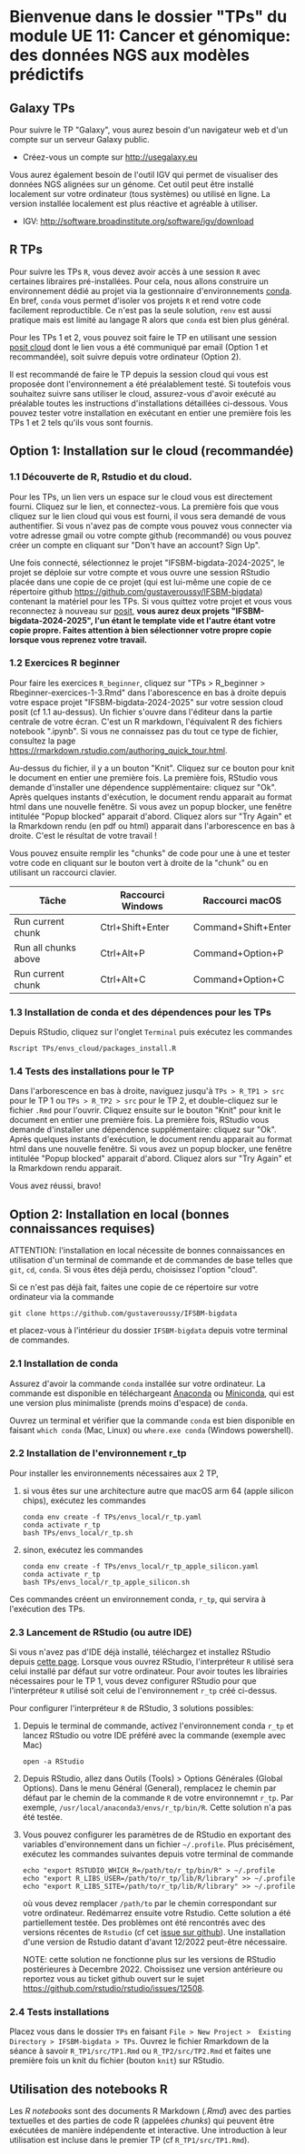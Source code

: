 # Bienvenue dans le dossier "TPs" du module UE 11: Cancer et génomique: des données NGS aux modèles prédictifs

## Galaxy TPs

Pour suivre le TP "Galaxy", vous aurez besoin d'un navigateur web et d'un compte sur un serveur Galaxy public.
- Créez-vous un compte sur <http://usegalaxy.eu>

Vous aurez également besoin de l'outil IGV qui permet de visualiser des données NGS alignées sur un génome. Cet outil
peut être installé localement sur votre ordinateur (tous systèmes) ou utilisé en ligne. La version installée localement
est plus réactive et agréable à utiliser.
- IGV: <http://software.broadinstitute.org/software/igv/download>


## R TPs

Pour suivre les TPs `R`, vous devez avoir accès à une session `R` avec certaines libraires pré-installées. Pour cela, nous
allons construire un environnement dédié au projet via la gestionnaire d'environnements
[conda](https://docs.conda.io/en/latest/). En bref, `conda` vous permet d'isoler vos projets `R` et rend votre code
facilement reproductible. Ce n'est pas la seule solution, `renv` est aussi pratique mais est limité au langage R alors
que `conda` est bien plus général.

Pour les TPs 1 et 2, vous pouvez soit faire le TP en utilisant une session [posit cloud](https://posit.cloud) dont le
lien vous a été communiqué par email (Option 1 et recommandée), soit suivre depuis votre ordinateur (Option 2).

Il est recommandé de faire le TP depuis la session cloud qui vous est proposée dont l'environnement a été préalablement
testé. Si toutefois vous souhaitez suivre sans utiliser le cloud, assurez-vous d'avoir exécuté au préalable toutes les
instructions d'installations détaillées ci-dessous. Vous pouvez tester votre installation en exécutant en entier une
première fois les TPs 1 et 2 tels qu'ils vous sont fournis.

## Option 1: Installation sur le cloud (recommandée)

### 1.1 Découverte de R, Rstudio et du cloud.

Pour les TPs, un lien vers un espace sur le cloud vous est directement fourni. Cliquez sur le lien, et connectez-vous.
La première fois que vous cliquez sur le lien cloud qui vous est fourni, il vous sera demandé de vous authentifier. Si
vous n'avez pas de compte vous pouvez vous connecter via votre adresse gmail ou votre compte github (recommandé) ou vous
pouvez créer un compte en cliquant sur "Don't have an account? Sign Up".

Une fois connecté, sélectionnez le projet "IFSBM-bigdata-2024-2025", le projet se déploie sur votre compte et vous ouvre
une session RStudio placée dans une copie de ce projet (qui est lui-même une copie de ce répertoire github
<https://github.com/gustaveroussy/IFSBM-bigdata>) contenant la matériel pour les TPs. Si vous quittez votre projet et
vous vous reconnectez à nouveau sur [posit](https://posit.cloud/), **vous aurez deux projets "IFSBM-bigdata-2024-2025",
l'un étant le template vide et l'autre étant votre copie propre. Faites attention à bien sélectionner votre propre copie
lorsque vous reprenez votre travail.**


### 1.2 Exercices R beginner

Pour faire les exercices `R_beginner`, cliquez sur "TPs > R_beginner > Rbeginner-exercices-1-3.Rmd" dans l'aborescence
en bas à droite depuis votre espace projet "IFSBM-bigdata-2024-2025" sur votre session cloud posit (cf 1.1
au-dessus). Un fichier s'ouvre dans l'éditeur dans la partie centrale de votre écran. C'est un R markdown,
l'équivalent R des fichiers notebook ".ipynb". Si vous ne connaissez pas du tout ce type de fichier, consultez la page
<https://rmarkdown.rstudio.com/authoring_quick_tour.html>.

Au-dessus du fichier, il y a un bouton "Knit". Cliquez sur ce bouton pour knit le document en entier une première fois.
La première fois, RStudio vous demande d'installer une dépendence supplémentaire: cliquez sur "Ok". Après quelques
instants d'exécution, le document rendu apparait au format html dans une nouvelle
fenêtre. Si vous avez un popup blocker, une fenêtre intitulée "Popup blocked" apparait d'abord. Cliquez alors sur "Try
Again" et la Rmarkdown rendu (en pdf ou html) apparait dans l'arborescence en bas à droite. C'est le résultat de votre
travail !

Vous pouvez ensuite remplir les "chunks" de code pour une à une et tester votre code en cliquant sur le bouton vert
à droite de la "chunk" ou en utilisant un raccourci clavier.

| Tâche | Raccourci Windows  | Raccourci macOS |
|---|---|---|
|Run current chunk |	Ctrl+Shift+Enter |	Command+Shift+Enter |
|Run all chunks above   | Ctrl+Alt+P   | Command+Option+P |
|Run current chunk |	Ctrl+Alt+C |	Command+Option+C |

### 1.3 Installation de conda et des dépendences pour les TPs

Depuis RStudio, cliquez sur l'onglet `Terminal` puis exécutez les commandes

```
Rscript TPs/envs_cloud/packages_install.R
```

### 1.4 Tests des installations pour le TP

Dans l'arborescence en bas à droite, naviguez jusqu'à `TPs > R_TP1 > src` pour le TP 1 ou
`TPs > R_TP2 > src` pour le TP 2, et double-cliquez sur le fichier `.Rmd` pour l'ouvrir. Cliquez ensuite
sur le bouton "Knit" pour knit le document en entier une première fois. La première fois, RStudio vous demande
d'installer une dépendence supplémentaire: cliquez sur "Ok". Après quelques instants d'exécution, le document rendu
apparait au format html dans une nouvelle fenêtre. Si vous avez un popup blocker, une fenêtre intitulée "Popup blocked"
apparait d'abord. Cliquez alors sur "Try Again" et la Rmarkdown rendu apparait.

Vous avez réussi, bravo!

## Option 2: Installation en local (bonnes connaissances requises)

ATTENTION: l'installation en local nécessite de bonnes connaissances en utilisation d'un terminal de commande et de
commandes de base telles que `git`, `cd`, `conda`. Si vous êtes déjà perdu, choisissez l'option "cloud".

Si ce n'est pas déjà fait, faites une copie de ce répertoire sur votre ordinateur via la commande

```
git clone https://github.com/gustaveroussy/IFSBM-bigdata
```

et placez-vous à l'intérieur du dossier `IFSBM-bigdata` depuis votre terminal de commandes.


### 2.1 Installation de conda

Assurez d'avoir la commande `conda` installée sur votre ordinateur. La commande est disponible en téléchargeant
[Anaconda](https://www.anaconda.com/products/individual) ou [Miniconda](https://docs.conda.io/en/latest/miniconda.html),
qui est une version plus minimaliste (prends moins d'espace) de `conda`.

Ouvrez un terminal et vérifier que la commande `conda` est bien disponible en faisant `which conda` (Mac, Linux) ou
`where.exe conda` (Windows powershell).

### 2.2 Installation de  l'environnement r_tp

Pour installer les environnements nécessaires aux 2 TP,

1. si vous êtes sur une architecture autre que macOS arm 64 (apple silicon chips), exécutez les commandes
    ```
    conda env create -f TPs/envs_local/r_tp.yaml
    conda activate r_tp
    bash TPs/envs_local/r_tp.sh
    ```

2. sinon, exécutez les commandes
    ```
    conda env create -f TPs/envs_local/r_tp_apple_silicon.yaml
    conda activate r_tp
    bash TPs/envs_local/r_tp_apple_silicon.sh
    ```

Ces commandes créent un environnement conda, `r_tp`,  qui servira  à l'exécution des TPs.

### 2.3 Lancement de RStudio (ou autre IDE)

Si vous n'avez pas d'IDE déjà installé, téléchargez et installez RStudio depuis [cette
page](https://www.rstudio.com/products/rstudio/download/#download). Lorsque vous ouvrez RStudio, l'interpréteur
`R` utilisé sera celui installé par défaut sur votre ordinateur. Pour avoir toutes les librairies nécessaires pour le TP
1, vous devez configurer RStudio pour que l'interpréteur `R` utilisé soit celui de l'environnement `r_tp` créé
ci-dessus.

Pour configurer l'interpréteur `R` de RStudio, 3 solutions possibles:

1.  Depuis le terminal de commande, activez l'environnement conda `r_tp` et lancez RStudio
    ou votre IDE préféré avec la commande (exemple avec Mac)

    ```
    open -a RStudio
    ```

2. Depuis RStudio, allez dans Outils (Tools) > Options Générales (Global Options). Dans le menu Général (General),
   remplacez le chemin par défaut par le chemin de la commande `R` de votre environnemnt `r_tp`. Par exemple,
   `/usr/local/anaconda3/envs/r_tp/bin/R`.  Cette solution n'a pas été testée.

3. Vous pouvez configurer les paramètres de de RStudio en exportant des variables d'environnement dans un
   fichier `~/.profile`. Plus précisément, exécutez les commandes suivantes depuis votre terminal de commande

    ```
    echo "export RSTUDIO_WHICH_R=/path/to/r_tp/bin/R" > ~/.profile
    echo "export R_LIBS_USER=/path/to/r_tp/lib/R/library" >> ~/.profile
    echo "export R_LIBS_SITE=/path/to/r_tp/lib/R/library" >> ~/.profile
    ```

    où vous devez remplacer `/path/to` par le chemin correspondant sur votre ordinateur. Redémarrez ensuite votre
    Rstudio. Cette solution a été partiellement testée. Des problèmes ont été rencontrés avec des versions récentes de
    `Rstudio` (cf cet [issue sur github](https://github.com/rstudio/rstudio/issues/12508)). Une installation d'une
    version de Rstudio datant d'avant 12/2022 peut-être nécessaire.

    NOTE: cette solution ne fonctionne plus sur les versions de RStudio postérieures à Decembre 2022. Choissisez une
    version antérieure ou reportez vous au ticket github ouvert sur le sujet
    <https://github.com/rstudio/rstudio/issues/12508>.


### 2.4 Tests installations

Placez vous dans le dossier `TPs` en faisant `File > New Project >  Existing Directory > IFSBM-bigdata > TPs`.
Ouvrez le fichier Rmarkdown de la séance à savoir `R_TP1/src/TP1.Rmd` ou `R_TP2/src/TP2.Rmd` et faites
une première fois un knit du fichier (bouton `knit`) sur RStudio.

## Utilisation des notebooks R

Les *R notebooks* sont des documents R Markdown (*.Rmd*) avec des parties textuelles et des parties de code R
(appelées *chunks*) qui peuvent être exécutées de manière indépendente et interactive. Une introduction à leur
utilisation est incluse dans le premier TP (cf `R_TP1/src/TP1.Rmd`).
